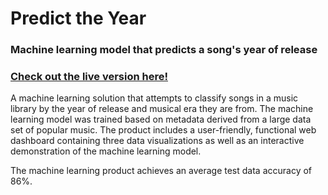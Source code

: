 # Predict the Year
### Machine learning model that predicts a song's year of release

### [Check out the live version here!](http://plungepool.pythonanywhere.com)

A machine learning solution that attempts to classify songs in a music library by the year of release and musical era they are from. The machine learning model was trained based on metadata derived from a large data set of popular music. The product includes a user-friendly, functional web dashboard containing three data visualizations as well as an interactive demonstration of the machine learning model.

The machine learning product achieves an average test data accuracy of 86%.
